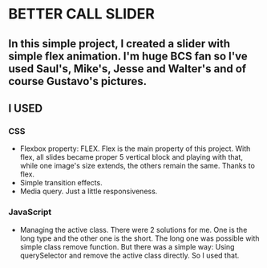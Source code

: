 # BETTER CALL SLIDER

  ## In this simple project, I created a slider with simple flex animation. I'm huge BCS fan so I've used Saul's, Mike's, Jesse and Walter's and of course Gustavo's pictures.

## **I USED**

### CSS

- Flexbox property: FLEX. Flex is the main property of this project. With flex, all slides became proper 5 vertical block and playing with that, while one image's size extends, the others remain the same. Thanks to flex. 
- Simple transition effects.
- Media query. Just a little responsiveness.

### JavaScript

- Managing the active class. There were 2 solutions for me. One is the long type and the other one is the short. The long one was possible with simple class remove function. But there was a simple way: Using querySelector and remove the active class directly. So I used that. 

